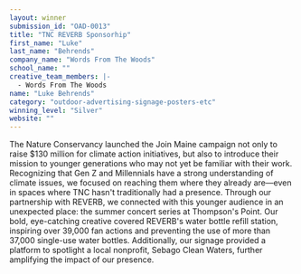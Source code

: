 ```yaml
---
layout: winner
submission_id: "OAD-0013"
title: "TNC REVERB Sponsorhip"
first_name: "Luke"
last_name: "Behrends"
company_name: "Words From The Woods"
school_name: ""
creative_team_members: |-
  - Words From The Woods
name: "Luke Behrends"
category: "outdoor-advertising-signage-posters-etc"
winning_level: "Silver"
website: ""
---
```


The Nature Conservancy launched the Join Maine campaign not only to raise $130 million for climate action initiatives, but also to introduce their mission to younger generations who may not yet be familiar with their work. Recognizing that Gen Z and Millennials have a strong understanding of climate issues, we focused on reaching them where they already are—even in spaces where TNC hasn't traditionally had a presence. Through our partnership with REVERB, we connected with this younger audience in an unexpected place: the summer concert series at Thompson's Point. Our bold, eye-catching creative covered REVERB's water bottle refill station, inspiring over 39,000 fan actions and preventing the use of more than 37,000 single-use water bottles. Additionally, our signage provided a platform to spotlight a local nonprofit, Sebago Clean Waters, further amplifying the impact of our presence.
